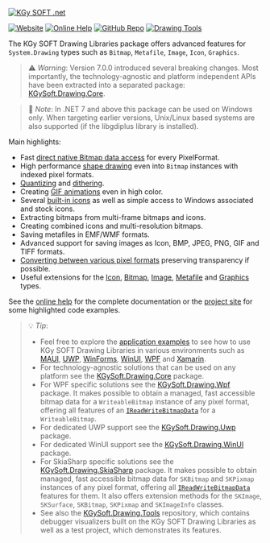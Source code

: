 ﻿[![KGy SOFT .net](https://user-images.githubusercontent.com/27336165/124292367-c93f3d00-db55-11eb-8003-6d943ee7d7fa.png)](https://kgysoft.net/drawing)

[![Website](https://img.shields.io/website/https/kgysoft.net/drawing.svg)](https://kgysoft.net/drawing) [![Online Help](https://img.shields.io/website/https/docs.kgysoft.net/drawing.svg?label=online%20help&up_message=available)](https://docs.kgysoft.net/drawing) [![GitHub Repo](https://img.shields.io/github/repo-size/koszeggy/KGySoft.Drawing.svg?label=github)](https://github.com/koszeggy/KGySoft.Drawing) [![Drawing Tools](https://img.shields.io/github/repo-size/koszeggy/KGySoft.Drawing.Tools.svg?label=Drawing%20Tools)](https://github.com/koszeggy/KGySoft.Drawing.Tools)

The KGy SOFT Drawing Libraries package offers advanced features for `System.Drawing` types such as `Bitmap`, `Metafile`, `Image`, `Icon`, `Graphics`.

> ⚠️ _Warning_: Version 7.0.0 introduced several breaking changes. Most importantly, the technology-agnostic and platform independent APIs have been extracted into a separated package: [KGySoft.Drawing.Core](https://www.nuget.org/packages/KGySoft.Drawing.Core/).

> 📝 _Note_: In .NET 7 and above this package can be used on Windows only. When targeting earlier versions, Unix/Linux based systems are also supported (if the libgdiplus library is installed).

Main highlights:
- Fast [direct native Bitmap data access](https://docs.kgysoft.net/drawing/html/M_KGySoft_Drawing_BitmapExtensions_GetReadWriteBitmapData.htm) for every PixelFormat.
- High performance [shape drawing](https://github.com/koszeggy/KGySoft.Drawing/blob/master/README.md#shape-drawing) even into `Bitmap` instances with indexed pixel formats.
- [Quantizing](https://docs.kgysoft.net/drawing/html/M_KGySoft_Drawing_BitmapExtensions_Quantize.htm) and [dithering](https://docs.kgysoft.net/drawing/html/M_KGySoft_Drawing_BitmapExtensions_Dither.htm).
- Creating [GIF animations](https://docs.kgysoft.net/drawing/html/Overload_KGySoft_Drawing_ImageExtensions_SaveAsAnimatedGif.htm) even in high color.
- Several [built-in icons](https://docs.kgysoft.net/drawing/html/T_KGySoft_Drawing_Icons.htm) as well as simple access to Windows associated and stock icons.
- Extracting bitmaps from multi-frame bitmaps and icons.
- Creating combined icons and multi-resolution bitmaps.
- Saving metafiles in EMF/WMF formats.
- Advanced support for saving images as Icon, BMP, JPEG, PNG, GIF and TIFF formats.
- [Converting between various pixel formats](https://docs.kgysoft.net/drawing/html/M_KGySoft_Drawing_ImageExtensions_ConvertPixelFormat.htm) preserving transparency if possible.
- Useful extensions for the [Icon](https://docs.kgysoft.net/drawing/html/T_KGySoft_Drawing_IconExtensions.htm), [Bitmap](https://docs.kgysoft.net/drawing/html/T_KGySoft_Drawing_BitmapExtensions.htm), [Image](https://docs.kgysoft.net/drawing/html/T_KGySoft_Drawing_ImageExtensions.htm), [Metafile](https://docs.kgysoft.net/drawing/html/T_KGySoft_Drawing_MetafileExtensions.htm) and [Graphics](https://docs.kgysoft.net/drawing/html/T_KGySoft_Drawing_GraphicsExtensions.htm) types.

See the [online help](https://docs.kgysoft.net/drawing) for the complete documentation or the [project site](https://kgysoft.net/drawing) for some highlighted code examples.

> 💡 _Tip_:
> * Feel free to explore the [application examples](https://github.com/koszeggy/KGySoft.Drawing/tree/master/Examples) to see how to use KGy SOFT Drawing Libraries in various environments such as [MAUI](https://github.com/koszeggy/KGySoft.Drawing/tree/master/Examples/Maui), [UWP](https://github.com/koszeggy/KGySoft.Drawing/tree/master/Examples/Uwp), [WinForms](https://github.com/koszeggy/KGySoft.Drawing/tree/master/Examples/WinForms), [WinUI](https://github.com/koszeggy/KGySoft.Drawing/tree/master/Examples/WinUI), [WPF](https://github.com/koszeggy/KGySoft.Drawing/tree/master/Examples/Wpf) and [Xamarin](https://github.com/koszeggy/KGySoft.Drawing/tree/master/Examples/Xamarin).
> * For technology-agnostic solutions that can be used on any platform see the [KGySoft.Drawing.Core](https://www.nuget.org/packages/KGySoft.Drawing.Core/) package.
> * For WPF specific solutions see the [KGySoft.Drawing.Wpf](https://www.nuget.org/packages/KGySoft.Drawing.Wpf/) package. It makes possible to obtain a managed, fast accessible bitmap data for a `WriteableBitmap` instance of any pixel format, offering all features of an [`IReadWriteBitmapData`](https://docs.kgysoft.net/drawing/html/T_KGySoft_Drawing_Imaging_IReadWriteBitmapData.htm) for a `WriteableBitmap`.
> * For dedicated UWP support see the [KGySoft.Drawing.Uwp](https://www.nuget.org/packages/KGySoft.Drawing.Uwp/) package.
> * For dedicated WinUI support see the [KGySoft.Drawing.WinUI](https://www.nuget.org/packages/KGySoft.Drawing.WinUI/) package.
> * For SkiaSharp specific solutions see the [KGySoft.Drawing.SkiaSharp](https://www.nuget.org/packages/KGySoft.Drawing.SkiaSharp/) package. It makes possible to obtain managed, fast accessible bitmap data for `SKBitmap` and `SKPixmap` instances of any pixel format, offering all [`IReadWriteBitmapData`](https://docs.kgysoft.net/drawing/html/T_KGySoft_Drawing_Imaging_IReadWriteBitmapData.htm) features for them. It also offers extension methods for the `SKImage`, `SKSurface`, `SKBitmap`, `SKPixmap` and `SKImageInfo` classes.
> * See also the [KGySoft.Drawing.Tools](https://github.com/koszeggy/KGySoft.Drawing.Tools) repository, which contains debugger visualizers built on the KGy SOFT Drawing Libraries as well as a test project, which demonstrates its features.
